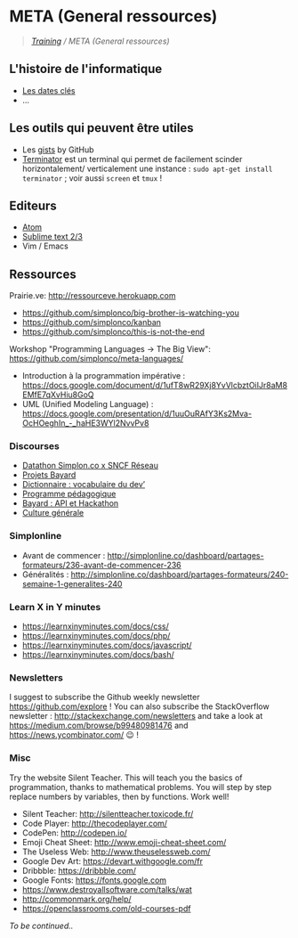 # META (General ressources)

>_[Training](https://github.com/simplonco/training) / META (General ressources)_

## L'histoire de l'informatique

* [Les dates clés](http://www.linternaute.com/histoire/categorie/98/a/1/1/histoire_de_l_informatique.shtml)
* ...

## Les outils qui peuvent être utiles

* Les [gists](http://gist.github.com) by GitHub
* [Terminator](https://doc.ubuntu-fr.org/terminator) est un terminal qui permet de facilement scinder horizontalement/ verticalement une instance :
`sudo apt-get install terminator` ; voir aussi `screen` et `tmux` !

## Editeurs
* [Atom](http://atom.io)
* [Sublime text 2/3](http://sublimetext.com)
* Vim / Emacs

## Ressources

Prairie.ve: http://ressourceve.herokuapp.com

* https://github.com/simplonco/big-brother-is-watching-you
* https://github.com/simplonco/kanban
* https://github.com/simplonco/this-is-not-the-end

Workshop "Programming Languages -> The Big View": https://github.com/simplonco/meta-languages/

* Introduction à la programmation impérative : https://docs.google.com/document/d/1ufT8wR29Xj8YvVlcbztOiIJr8aM8EMfE7qXvHiu8GoQ
* UML (Unified Modeling Language) : https://docs.google.com/presentation/d/1uuOuRAfY3Ks2Mva-OcHOeghIn_-_haHE3WYl2NvvPv8

### Discourses

* [Datathon Simplon.co x SNCF Réseau](http://discourse.simplon.co/t/datathon-simplon-co-x-sncf-reseau/124)
* [Projets Bayard](http://discourse.simplon.co/t/projets-bayard/89)
* [Dictionnaire : vocabulaire du dev’](http://discourse.simplon.co/t/dictionnaire-vocabulaire-du-dev/57)
* [Programme pédagogique](http://discourse.simplon.co/t/programme-pedagogique/52)
* [Bayard : API et Hackathon](http://discourse.simplon.co/t/bayard-api-et-hackathon/107)
* [Culture générale](http://discourse.simplon.co/t/culture-generale/108)

### Simplonline

* Avant de commencer : http://simplonline.co/dashboard/partages-formateurs/236-avant-de-commencer-236
* Généralités : http://simplonline.co/dashboard/partages-formateurs/240-semaine-1-generalites-240

### Learn X in Y minutes

* https://learnxinyminutes.com/docs/css/
* https://learnxinyminutes.com/docs/php/
* https://learnxinyminutes.com/docs/javascript/
* https://learnxinyminutes.com/docs/bash/

### Newsletters

I suggest to subscribe the Github weekly newsletter https://github.com/explore ! You can also subscribe the StackOverflow newsletter : http://stackexchange.com/newsletters and take a look at https://medium.com/browse/b99480981476 and https://news.ycombinator.com/ :wink: !

### Misc

Try the website Silent Teacher. This will teach you the basics of programmation, thanks to mathematical problems. You will step by step replace numbers by variables, then by functions. Work well!

* Silent Teacher: http://silentteacher.toxicode.fr/
* Code Player: http://thecodeplayer.com/
* CodePen: http://codepen.io/
* Emoji Cheat Sheet: http://www.emoji-cheat-sheet.com/
* The Useless Web: http://www.theuselessweb.com/
* Google Dev Art: https://devart.withgoogle.com/fr
* Dribbble: https://dribbble.com/
* Google Fonts: https://fonts.google.com
* https://www.destroyallsoftware.com/talks/wat
* http://commonmark.org/help/
* https://openclassrooms.com/old-courses-pdf

_To be continued.._

